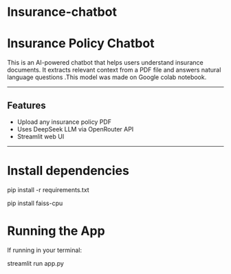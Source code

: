 # Insurance-chatbot

# Insurance Policy Chatbot

This is an AI-powered chatbot that helps users understand insurance documents. It extracts relevant context from a PDF file and answers natural language questions .This model was made on Google colab notebook.

---

##  Features

- Upload any insurance policy PDF
- Uses DeepSeek LLM via OpenRouter API
- Streamlit web UI

---
 # Install dependencies
 
 pip install -r requirements.txt

pip install faiss-cpu

# Running the App

If running in your terminal:

streamlit run app.py


